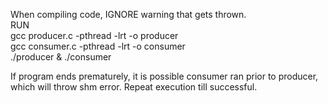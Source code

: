When compiling code, IGNORE warning that gets thrown.                 
RUN                                                                     
  gcc producer.c -pthread -lrt -o producer                            
  gcc consumer.c -pthread -lrt -o consumer                                
  ./producer & ./consumer
  
If program ends prematurely, it is possible consumer ran prior to producer, which will throw shm error.
Repeat execution till successful.
